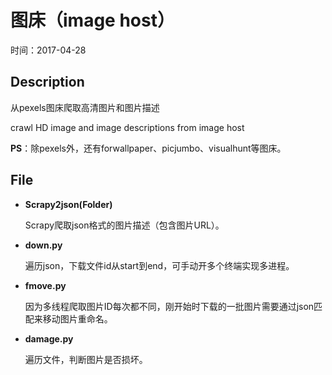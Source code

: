 # 图床（image host）

时间：2017-04-28

## Description

从pexels图床爬取高清图片和图片描述

crawl HD image and image descriptions  from image host

**PS**：除pexels外，还有forwallpaper、picjumbo、visualhunt等图床。

## File

- **Scrapy2json(Folder)**

  Scrapy爬取json格式的图片描述（包含图片URL）。

- **down.py**

  遍历json，下载文件id从start到end，可手动开多个终端实现多进程。

- **fmove.py**

  因为多线程爬取图片ID每次都不同，刚开始时下载的一批图片需要通过json匹配来移动图片重命名。

- **damage.py**

  遍历文件，判断图片是否损坏。
